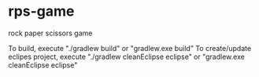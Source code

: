# rps-game
rock paper scissors game

To build, execute "./gradlew build" or "gradlew.exe build"
To create/update eclipes project, execute "./gradlew cleanEclipse eclipse" or "gradlew.exe cleanEclipse eclipse"


